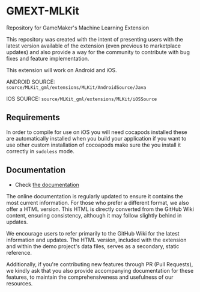 # GMEXT-MLKit
Repository for GameMaker's Machine Learning Extension

This repository was created with the intent of presenting users with the latest version available of the extension (even previous to marketplace updates) and also provide a way for the community to contribute with bug fixes and feature implementation.

This extension will work on Android and iOS.

ANDROID SOURCE: `source/MLKit_gml/extensions/MLKit/AndroidSource/Java`

IOS SOURCE: `source/MLKit_gml/extensions/MLKit/iOSSource`

## Requirements

In order to compile for use on iOS you will need cocapods installed these are automatically installed when you build your application if you want to use other custom installation of cocoapods make sure the you install it correctly in `sudoless` mode.

## Documentation

* Check [the documentation](../../wiki)

The online documentation is regularly updated to ensure it contains the most current information. For those who prefer a different format, we also offer a HTML version. This HTML is directly converted from the GitHub Wiki content, ensuring consistency, although it may follow slightly behind in updates.

We encourage users to refer primarily to the GitHub Wiki for the latest information and updates. The HTML version, included with the extension and within the demo project's data files, serves as a secondary, static reference.

Additionally, if you're contributing new features through PR (Pull Requests), we kindly ask that you also provide accompanying documentation for these features, to maintain the comprehensiveness and usefulness of our resources.
